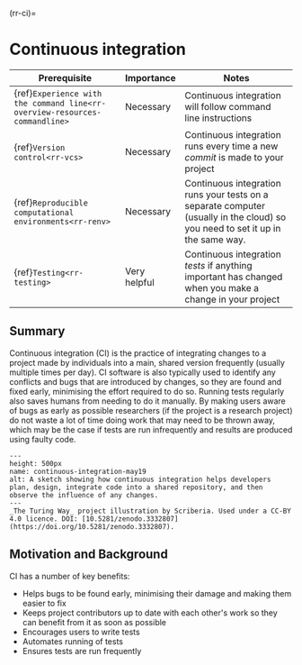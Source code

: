 (rr-ci)=
# Continuous integration

| Prerequisite | Importance | Notes |
| -------------|------------|-------|
| {ref}`Experience with the command line<rr-overview-resources-commandline>` | Necessary | Continuous integration will follow command line instructions
| {ref}`Version control<rr-vcs>` | Necessary | Continuous integration runs every time a new _commit_ is made to your project |
| {ref}`Reproducible computational environments<rr-renv>` | Necessary | Continuous integration runs your tests on a separate computer (usually in the cloud) so you need to set it up in the same way. |
| {ref}`Testing<rr-testing>` | Very helpful | Continuous integration _tests_ if anything important has changed when you make a change in your project |

## Summary

Continuous integration (CI) is the practice of integrating changes to a project made by individuals into a main, shared version frequently (usually multiple times per day). CI software is also typically used to identify any conflicts and bugs that are introduced by changes, so they are found and fixed early, minimising the effort required to do so. Running tests regularly also saves humans from needing to do it manually. By making users aware of bugs as early as possible researchers (if the project is a research project) do not waste a lot of time doing work that may need to be thrown away, which may be the case if tests are run infrequently and results are produced using faulty code.

```{figure} ../figures/continuous-integration-may19.*
---
height: 500px
name: continuous-integration-may19
alt: A sketch showing how continuous integration helps developers plan, design, integrate code into a shared repository, and then observe the influence of any changes.
---
_The Turing Way_ project illustration by Scriberia. Used under a CC-BY 4.0 licence. DOI: [10.5281/zenodo.3332807](https://doi.org/10.5281/zenodo.3332807).
```

## Motivation and Background

CI has a number of key benefits:

- Helps bugs to be found early, minimising their damage and making them easier to fix
- Keeps project contributors up to date with each other's work so they can benefit from it as soon as possible
- Encourages users to write tests
- Automates running of tests
- Ensures tests are run frequently
